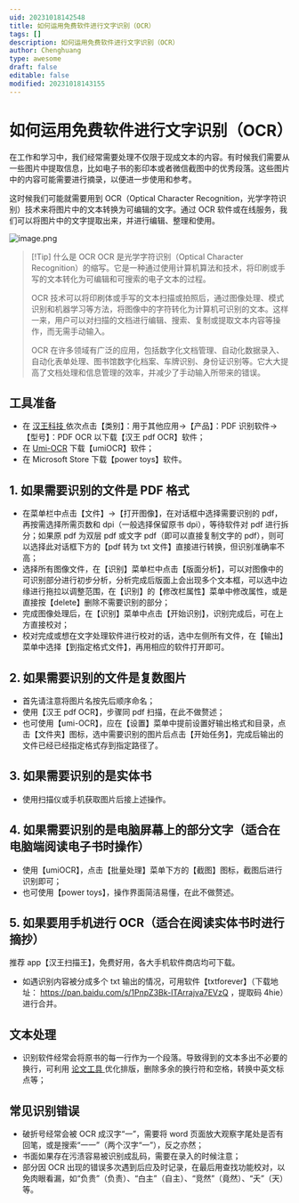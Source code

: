 ```yaml
---
uid: 20231018142548
title: 如何运用免费软件进行文字识别（OCR）
tags: []
description: 如何运用免费软件进行文字识别（OCR）
author: Chenghuang
type: awesome
draft: false
editable: false
modified: 20231018143155
---
```


# 如何运用免费软件进行文字识别（OCR）

在工作和学习中，我们经常需要处理不仅限于现成文本的内容。有时候我们需要从一些图片中提取信息，比如电子书的影印本或者微信截图中的优秀段落。这些图片中的内容可能需要进行摘录，以便进一步使用和参考。

这时候我们可能就需要用到 OCR（Optical Character Recognition，光学字符识别）技术来将图片中的文本转换为可编辑的文字。通过 OCR 软件或在线服务，我们可以将图片中的文字提取出来，并进行编辑、整理和使用。

![image.png](https://cdn.pkmer.cn/images/20231018143712.png!pkmer)


> [!Tip] 什么是 OCR
> OCR 是光学字符识别（Optical Character Recognition）的缩写。它是一种通过使用计算机算法和技术，将印刷或手写的文本转化为可编辑和可搜索的电子文本的过程。
>
> OCR 技术可以将印刷体或手写的文本扫描或拍照后，通过图像处理、模式识别和机器学习等方法，将图像中的字符转化为计算机可识别的文本。这样一来，用户可以对扫描的文档进行编辑、搜索、复制或提取文本内容等操作，而无需手动输入。
>
> OCR 在许多领域有广泛的应用，包括数字化文档管理、自动化数据录入、自动化表单处理、图书馆数字化档案、车牌识别、身份证识别等。它大大提高了文档处理和信息管理的效率，并减少了手动输入所带来的错误。

## 工具准备

- 在 [汉王科技 ](https://www.hanwang.com.cn/index.php?m=content&c=index&a=lists&catid=46) 依次点击【类别】：用于其他应用→【产品】：PDF 识别软件→【型号】：PDF OCR 以下载【汉王 pdf OCR】软件；
- 在 [Umi-OCR](https://github.com/hiroi-sora/Umi-OCR) 下载【umiOCR】软件；
- 在 Microsoft Store 下载【power toys】软件。

## 1. 如果需要识别的文件是 PDF 格式

- 在菜单栏中点击【文件】→【打开图像】，在对话框中选择需要识别的 pdf，再按需选择所需页数和 dpi（一般选择保留原书 dpi），等待软件对 pdf 进行拆分；如果原 pdf 为双层 pdf 或文字 pdf（即可以直接复制文字的 pdf），则可以选择此对话框下方的【pdf 转为 txt 文件】直接进行转换，但识别准确率不高；
- 选择所有图像文件，在【识别】菜单栏中点击【版面分析】，可以对图像中的可识别部分进行初步分析，分析完成后版面上会出现多个文本框，可以选中边缘进行拖拉以调整范围，在【识别】的【修改栏属性】菜单中修改属性，或是直接按【delete】删除不需要识别的部分；
- 完成图像处理后，在【识别】菜单中点击【开始识别】，识别完成后，可在上方直接校对；
- 校对完成或想在文字处理软件进行校对的话，选中左侧所有文件，在【输出】菜单中选择【到指定格式文件】，再用相应的软件打开即可。

## 2. 如果需要识别的文件是复数图片

- 首先请注意将图片名按先后顺序命名；
- 使用【汉王 pdf OCR】，步骤同 pdf 扫描，在此不做赘述；
- 也可使用【umi-OCR】，应在【设置】菜单中提前设置好输出格式和目录，点击【文件夹】图标，选中需要识别的图片后点击【开始任务】，完成后输出的文件已经已经指定格式存到指定路径了。

## 3. 如果需要识别的是实体书

- 使用扫描仪或手机获取图片后接上述操作。

## 4. 如果需要识别的是电脑屏幕上的部分文字（适合在电脑端阅读电子书时操作）

- 使用【umiOCR】，点击【批量处理】菜单下方的【截图】图标，截图后进行识别即可；
- 也可使用【power toys】，操作界面简洁易懂，在此不做赘述。

## 5. 如果要用手机进行 OCR（适合在阅读实体书时进行摘抄）

推荐 app【汉王扫描王】，免费好用，各大手机软件商店均可下载。

- 如遇识别内容被分成多个 txt 输出的情况，可用软件【txtforever】（下载地址： <https://pan.baidu.com/s/1PnpZ3Bk-lTArrajva7EVzQ> ，提取码 4hie）进行合并。

## 文本处理

- 识别软件经常会将原书的每一行作为一个段落。导致得到的文本多出不必要的换行，可利用 [论文工具 ](https://laorange.gitee.io/paper-assistant/) 优化排版，删除多余的换行符和空格，转换中英文标点等；

## 常见识别错误

- 破折号经常会被 OCR 成汉字“一”，需要将 word 页面放大观察字尾处是否有回笔，或是搜索“一一”（两个汉字“一”），反之亦然；
- 书面如果存在污渍容易被识别成乱码，需要在录入的时候注意；
- 部分因 OCR 出现的错误多次遇到后应及时记录，在最后用查找功能校对，以免肉眼看漏，如“负贵”（负责）、“白主”（自主）、“竞然”（竟然）、“夭”（天）等。
